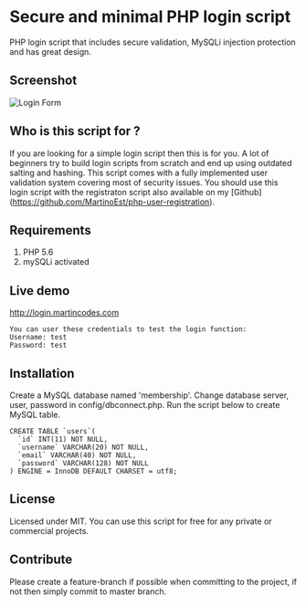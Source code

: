 # Secure and minimal PHP login script
PHP login script that includes secure validation, MySQLi injection protection and has great design.
## Screenshot
![Login Form](http://i.imgur.com/lbuttFs.png)

## Who is this script for ?
If you are looking for a simple login script then this is for you. A lot of beginners try to build login scripts from scratch and end up using outdated salting and hashing. This script comes with a fully implemented user validation system covering most of security issues. You should use this login script with the registraton script also available on my [Github] (https://github.com/MartinoEst/php-user-registration).
## Requirements
1. PHP 5.6
2. mySQLi activated

## Live demo
http://login.martincodes.com

```
You can user these credentials to test the login function:
Username: test
Password: test
```
## Installation
Create a MySQL database named 'membership'.
Change database server, user, password in config/dbconnect.php.
Run the script below to create MySQL table.
```
CREATE TABLE `users`(
  `id` INT(11) NOT NULL,
  `username` VARCHAR(20) NOT NULL,
  `email` VARCHAR(40) NOT NULL,
  `password` VARCHAR(128) NOT NULL
) ENGINE = InnoDB DEFAULT CHARSET = utf8;
```
## License
Licensed under MIT. You can use this script for free for any private or commercial projects.
## Contribute
Please create a feature-branch if possible when committing to the project, if not then simply commit to master branch.


